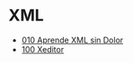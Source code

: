 # XML

* [010 Aprende XML sin Dolor](https://github.com/adolfodelarosades/XML/blob/main/temarios/010_Aprende_XML_sin_Dolor.md)
* [100 Xeditor](https://github.com/adolfodelarosades/XML/blob/main/temarios/100_Xeditor.md)
